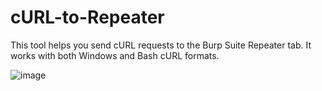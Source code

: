 # cURL-to-Repeater
This tool helps you send cURL requests to the Burp Suite Repeater tab. It works with both Windows and Bash cURL formats.

![image](https://github.com/user-attachments/assets/1a07ea7e-3b45-4183-bfbd-2a4fa0eeff17)

